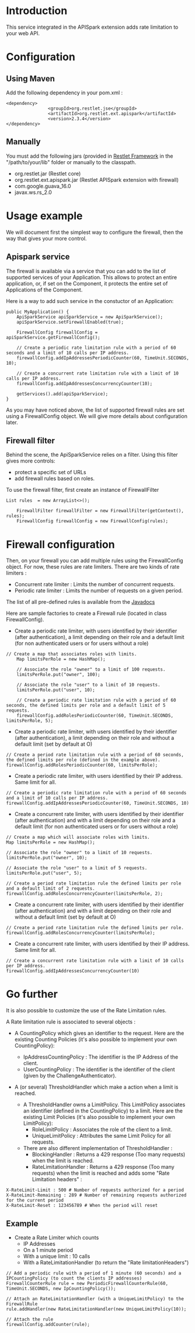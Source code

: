 # Introduction

This service integrated in the APISpark extension adds rate limitation to your web API.

# Configuration

## Using Maven

Add the following dependency in your pom.xml :

<pre class="language-markup"><code class="language-markup">&lt;dependency&gt;
&Tab;&Tab;&lt;groupId&gt;org.restlet.jse&lt;/groupId&gt;
&Tab;&Tab;&lt;artifactId&gt;org.restlet.ext.apispark&lt;/artifactId&gt;
&Tab;&Tab;&lt;version&gt;2.3.4&lt;/version&gt;
&lt;/dependency&gt;
</code></pre>

## Manually

You must add the following jars (provided in
[Restlet Framework](http://restlet.com/downloads/current#release=stable&edition=jse&distribution=zip) in the "/path/to/your/lib" folder or manually to the classpath.

* 	org.restlet.jar (Restlet core)
* 	org.restlet.ext.apispark.jar (Restlet APISpark extension with firewall)
*	com.google.guava_16.0
*	javax.ws.rs_2.0

# Usage example

We will document first the simplest way to configure the firewall, then the way that gives your more control.

## Apispark service

The firewall is available via a service that you can add to the list of supported services of your Application.
This allows to protect an entire application, or, if set on the Component, it protects the entire set of Applications of the Component.

Here is a way to add such service in the constuctor of an Application:

<pre class="language-java"><code class="language-java">public MyApplication() {
    ApiSparkService apiSparkService = new ApiSparkService();
    apiSparkService.setFirewallEnabled(true);

    FirewallConfig firewallConfig = apiSparkService.getFirewallConfig();

    // Create a periodic rate limitation rule with a period of 60 seconds and a limit of 10 calls per IP address.
    firewallConfig.addIpAddressesPeriodicCounter(60, TimeUnit.SECONDS, 10);

    // Create a concurrent rate limitation rule with a limit of 10 calls per IP address.
    firewallConfig.addIpAddressesConcurrencyCounter(10);

    getServices().add(apiSparkService);
}
</code></pre>

As you may have noticed above, the list of supported firewall rules are set using a FirewallConfig object. We will give more details about configuration later.

## Firewall filter

Behind the scene, the ApiSparkService relies on a filter.
Using this filter gives more controls:

* protect a specific set of URLs
* add firewall rules based on roles.

To use the firewall filter, first create an instance of FirewallFilter

<pre class="language-java"><code class="language-java">List<FirewallRule> rules  = new ArrayList<>();

    FirewallFilter firewallFilter = new FirewallFilter(getContext(), rules);
    FirewallConfig firewallConfig = new FirewallConfig(rules);
</code></pre>

# Firewall configuration

Then, on your firewall you can add multiple rules using the FirewallConfig object. For now, these rules are rate limiters.
There are two kinds of rate limiters :

* Concurrent rate limiter : Limits the number of concurrent requests.
* Periodic rate limiter : Limits the number of requests on a given period.

The list of all pre-defined rules is available from the [Javadocs](javadocs://jse/ext/org/restlet/ext/apispark/FirewallConfig.html)

Here are sample factories to create a Firewall rule (located in class FirewallConfig).

* Create a periodic rate limiter, with users identified by their identifier (after authentication), a limit depending on their role and a default limit (for non authenticated users or for users without a role)  

<pre class="language-java"><code class="language-java">// Create a map that associates roles with limits.  
    Map<String, Integer> limitsPerRole = new HashMap<String, Integer>();

    // Associate the role "owner" to a limit of 100 requests.  
    limitsPerRole.put("owner", 100);

    // Associate the role "user" to a limit of 10 requests.  
    limitsPerRole.put("user", 10);

    // Create a periodic rate limitation rule with a period of 60 seconds, the defined limits per role and a default limit of 5 requests.  
    firewallConfig.addRolesPeriodicCounter(60, TimeUnit.SECONDS, limitsPerRole, 5);
</code></pre>

* Create a periodic rate limiter, with users identified by their identifier (after authentication), a limit depending on their role and without a default limit (set by default at O)

<pre class="language-java"><code class="language-java">// Create a period rate limitation rule with a period of 60 seconds, the defined limits per role (defined in the example above).  
firewallConfig.addRolesPeriodicCounter(60, limitsPerRole);
</code></pre>

* Create a periodic rate limiter, with users identified by their IP address. Same limit for all.  

<pre class="language-java"><code class="language-java">// Create a periodic rate limitation rule with a period of 60 seconds and a limit of 10 calls per IP address.
firewallConfig.addIpAddressesPeriodicCounter(60, TimeUnit.SECONDS, 10)
</code></pre>

* Create a concurrent rate limiter, with users identified by their identifier (after authentication) and with a limit depending on their role and a default limit (for non authenticated users or for users without a role)  

<pre class="language-java"><code class="language-java">// Create a map which will associate roles with limits.  
Map<String, Integer> limitsPerRole = new HashMap<String, Integer>();

// Associate the role "owner" to a limit of 10 requests.  
limitsPerRole.put("owner", 10);

// Associate the role "user" to a limit of 5 requests.  
limitsPerRole.put("user", 5);

// Create a period rate limitation rule the defined limits per role and a default limit of 2 requests.  
firewallConfig.addRolesConcurrencyCounter(limitsPerRole, 2);
</code></pre>

* Create a concurrent rate limiter, with users identified by their identifier (after authentication) and with a limit depending on their role and without a default limit (set by default at O)  

<pre class="language-java"><code class="language-java">// Create a period rate limitation rule the defined limits per role.  
firewallConfig.addRolesConcurrencyCounter(limitsPerRole);
</code></pre>

* Create a concurrent rate limiter, with users identified by their IP address. Same limit for all.

<pre class="language-java"><code class="language-java">// Create a concurrent rate limitation rule with a limit of 10 calls per IP address.
firewallConfig.addIpAddressesConcurrencyCounter(10)
</code></pre>

# Go further

It is also possible to customize the use of the Rate Limitation rules.

A Rate limitation rule is associated to several objects :

* A CountingPolicy which gives an identifier to the request. Here are the existing Counting Policies (it's also possible to implement your own CountingPolicy):  
    * IpAddressCountingPolicy : The identifier is the IP Address of the client.  
    * UserCountingPolicy : The identifier is the identifier of the client (given by the ChallengeAuthenticator).  

* A (or several) ThresholdHandler which make a action when a limit is reached.
  * A ThresholdHandler owns a LimitPolicy. This LimitPolicy associates an identifier (defined in the CountingPolicy) to a limit. Here are the existing Limit Policies (it's also possible to implement your own LimitPolicy):
    * RoleLimitPolicy : Associates the role of the client to a limit.
    * UniqueLimitPolicy : Attributes the same Limit Policy for all requests.
  * There are also different implementation of ThresholdHandler :
    * BlockingHandler : Returns a 429 response (Too many requests) when the limit is reached.
    * RateLimitationHandler : Returns a 429 response (Too many requests) when the limit is reached and adds some "Rate Limitation headers" :

<pre class="language-ini"><code class="language-ini">X-RateLimit-Limit : 500 # Number of requests authorized for a period
X-RateLimit-Remaining : 289 # Number of remaining requests authorized for the current period
X-RateLimit-Reset : 123456789 # When the period will reset
</code></pre>

## Example

* Create a Rate Limiter which counts
    * IP Addresses
    * On a 1 minute period
    * With a unique limit : 10 calls
    * With a RateLimitationHandler (to return the "Rate limitationHeaders")

<pre class="language-java"><code class="language-java">// Add a periodic rule with a period of 1 minute (60 seconds) and a IPCountingPolicy (to count the clients IP addresses)
FirewallCounterRule rule = new PeriodicFirewallCounterRule(60, TimeUnit.SECONDS, new IpCountingPolicy());

// Attach an RateLimitationHandler (with a UniqueLimitPolicy) to the FirewallRule
rule.addHandler(new RateLimitationHandler(new UniqueLimitPolicy(10));

// Attach the rule
firewallConfig.addCounter(rule);
</code></pre>
